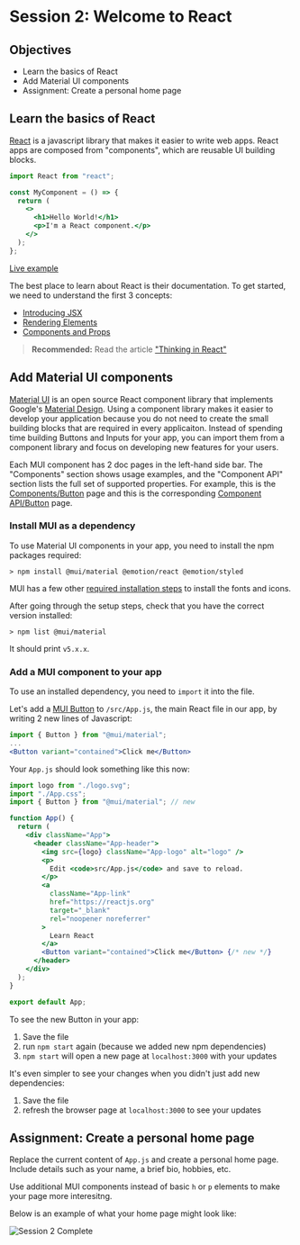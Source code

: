 # Session 2: Welcome to React

## Objectives

- Learn the basics of React
- Add Material UI components
- Assignment: Create a personal home page

## Learn the basics of React

[React](https://reactjs.org/) is a javascript library that makes it easier to write web apps. React apps are composed from "components", which are reusable UI building blocks.

```jsx
import React from "react";

const MyComponent = () => {
  return (
    <>
      <h1>Hello World!</h1>
      <p>I'm a React component.</p>
    </>
  );
};
```

[Live example](https://jscomplete.com/playground/s782557)

The best place to learn about React is their documentation. To get started, we need to understand the first 3 concepts:

- [Introducing JSX](https://reactjs.org/docs/introducing-jsx.html)
- [Rendering Elements](https://reactjs.org/docs/rendering-elements.html)
- [Components and Props](https://reactjs.org/docs/components-and-props.html)

> **Recommended:** Read the article ["Thinking in React"](https://reactjs.org/docs/thinking-in-react.html)

## Add Material UI components

[Material UI](https://mui.com/) is an open source React component library that implements Google's [Material Design](https://material.io/design). Using a component library makes it easier to develop your application because you do not need to create the small building blocks that are required in every applicaiton. Instead of spending time building Buttons and Inputs for your app, you can import them from a component library and focus on developing new features for your users.

Each MUI component has 2 doc pages in the left-hand side bar. The "Components" section shows usage examples, and the "Component API" section lists the full set of supported properties. For example, this is the [Components/Button](https://mui.com/components/buttons/) page and this is the corresponding [Component API/Button](https://mui.com/api/button/) page.

### Install MUI as a dependency

To use Material UI components in your app, you need to install the npm packages required:

```
> npm install @mui/material @emotion/react @emotion/styled
```

MUI has a few other [required installation steps](https://mui.com/getting-started/installation/) to install the fonts and icons.

After going through the setup steps, check that you have the correct version installed:

```
> npm list @mui/material
```

It should print `v5.x.x`.

### Add a MUI component to your app

To use an installed dependency, you need to `import` it into the file.

Let's add a [MUI Button](https://mui.com/api/button/) to `/src/App.js`, the main React file in our app, by writing 2 new lines of Javascript:

```jsx
import { Button } from "@mui/material";
...
<Button variant="contained">Click me</Button>
```

Your `App.js` should look something like this now:

```jsx
import logo from "./logo.svg";
import "./App.css";
import { Button } from "@mui/material"; // new

function App() {
  return (
    <div className="App">
      <header className="App-header">
        <img src={logo} className="App-logo" alt="logo" />
        <p>
          Edit <code>src/App.js</code> and save to reload.
        </p>
        <a
          className="App-link"
          href="https://reactjs.org"
          target="_blank"
          rel="noopener noreferrer"
        >
          Learn React
        </a>
        <Button variant="contained">Click me</Button> {/* new */}
      </header>
    </div>
  );
}

export default App;
```

To see the new Button in your app:

1. Save the file
2. run `npm start` again (because we added new npm dependencies)
3. `npm start` will open a new page at `localhost:3000` with your updates

It's even simpler to see your changes when you didn't just add new dependencies:

1. Save the file
2. refresh the browser page at `localhost:3000` to see your updates

## Assignment: Create a personal home page

Replace the current content of `App.js` and create a personal home page. Include details such as your name, a brief bio, hobbies, etc.

Use additional MUI components instead of basic `h` or `p` elements to make your page more interesitng.

Below is an example of what your home page might look like:

![Session 2 Complete](https://github.com/MiriamT/learn-react/blob/main/images/session2_complete.png?raw=true)
